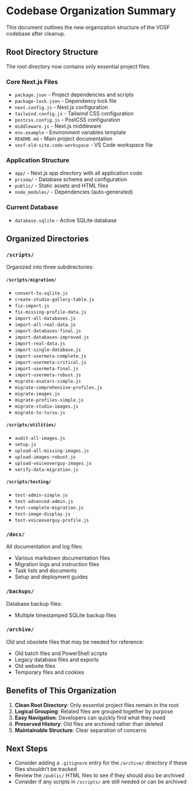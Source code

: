 # Codebase Organization Summary

This document outlines the new organization structure of the VOSF codebase after cleanup.

## Root Directory Structure

The root directory now contains only essential project files:

### Core Next.js Files
- `package.json` - Project dependencies and scripts
- `package-lock.json` - Dependency lock file
- `next.config.js` - Next.js configuration
- `tailwind.config.js` - Tailwind CSS configuration
- `postcss.config.js` - PostCSS configuration
- `middleware.js` - Next.js middleware
- `env.example` - Environment variables template
- `README.md` - Main project documentation
- `vosf-old-site.code-workspace` - VS Code workspace file

### Application Structure
- `app/` - Next.js app directory with all application code
- `prisma/` - Database schema and configuration
- `public/` - Static assets and HTML files
- `node_modules/` - Dependencies (auto-generated)

### Current Database
- `database.sqlite` - Active SQLite database

## Organized Directories

### `/scripts/`
Organized into three subdirectories:

#### `/scripts/migration/`
- `convert-to-sqlite.js`
- `create-studio-gallery-table.js`
- `fix-import.js`
- `fix-missing-profile-data.js`
- `import-all-databases.js`
- `import-all-real-data.js`
- `import-databases-final.js`
- `import-databases-improved.js`
- `import-real-data.js`
- `import-single-database.js`
- `import-usermeta-complete.js`
- `import-usermeta-critical.js`
- `import-usermeta-final.js`
- `import-usermeta-robust.js`
- `migrate-avatars-simple.js`
- `migrate-comprehensive-profiles.js`
- `migrate-images.js`
- `migrate-profiles-simple.js`
- `migrate-studio-images.js`
- `migrate-to-turso.js`

#### `/scripts/utilities/`
- `audit-all-images.js`
- `setup.js`
- `upload-all-missing-images.js`
- `upload-images-robust.js`
- `upload-voiceoverguy-images.js`
- `verify-data-migration.js`

#### `/scripts/testing/`
- `test-admin-simple.js`
- `test-advanced-admin.js`
- `test-complete-migration.js`
- `test-image-display.js`
- `test-voiceoverguy-profile.js`

### `/docs/`
All documentation and log files:
- Various markdown documentation files
- Migration logs and instruction files
- Task lists and documents
- Setup and deployment guides

### `/backups/`
Database backup files:
- Multiple timestamped SQLite backup files

### `/archive/`
Old and obsolete files that may be needed for reference:
- Old batch files and PowerShell scripts
- Legacy database files and exports
- Old website files
- Temporary files and cookies

## Benefits of This Organization

1. **Clean Root Directory**: Only essential project files remain in the root
2. **Logical Grouping**: Related files are grouped together by purpose
3. **Easy Navigation**: Developers can quickly find what they need
4. **Preserved History**: Old files are archived rather than deleted
5. **Maintainable Structure**: Clear separation of concerns

## Next Steps

- Consider adding a `.gitignore` entry for the `/archive/` directory if these files shouldn't be tracked
- Review the `/public/` HTML files to see if they should also be archived
- Consider if any scripts in `/scripts/` are still needed or can be archived
